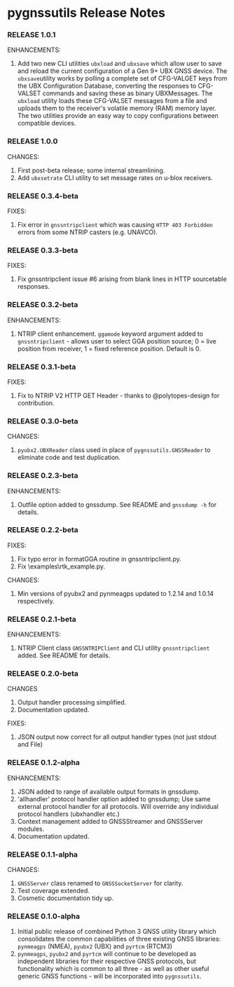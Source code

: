# pygnssutils Release Notes

### RELEASE 1.0.1

ENHANCEMENTS:

1. Add two new CLI utilities `ubxload` and `ubxsave` which allow user to save and reload the current configuration of a Gen 9+ UBX GNSS device. The `ubxsave`utility works by polling a complete set of CFG-VALGET keys from the UBX Configuration Database, converting the responses to CFG-VALSET commands and saving these as binary UBXMessages. The `ubxload` utility loads these CFG-VALSET messages from a file and uploads them to the receiver's volatile memory (RAM) memory layer. The two utilities provide an easy way to copy configurations between compatible devices.

### RELEASE 1.0.0

CHANGES:

1. First post-beta release; some internal streamlining.
2. Add `ubxsetrate` CLI utility to set message rates on u-blox receivers.

### RELEASE 0.3.4-beta

FIXES:

1. Fix error in `gnssntripclient` which was causing `HTTP 403 Forbidden` errors from some NTRIP casters (e.g. UNAVCO).

### RELEASE 0.3.3-beta

FIXES:

1. Fix gnssntripclient issue #6 arising from blank lines in HTTP sourcetable responses.

### RELEASE 0.3.2-beta

ENHANCEMENTS:

1. NTRIP client enhancement. `ggamode` keyword argument added to `gnssntripclient` - allows user to select GGA position source; 0 = live position from receiver, 1 = fixed reference position. Default is 0.

### RELEASE 0.3.1-beta

FIXES:

1. Fix to NTRIP V2 HTTP GET Header - thanks to @polytopes-design for contribution.

### RELEASE 0.3.0-beta

CHANGES:

1. `pyubx2.UBXReader` class used in place of `pygnssutils.GNSSReader` to eliminate code and test duplication.

### RELEASE 0.2.3-beta

ENHANCEMENTS:

1. Outfile option added to gnssdump. See README and `gnssdump -h` for details.

### RELEASE 0.2.2-beta

FIXES:

1. Fix typo error in formatGGA routine in gnssntripclient.py.
2. Fix \examples\rtk_example.py.

CHANGES:

1. Min versions of pyubx2 and pynmeagps updated to 1.2.14 and 1.0.14 respectively.

### RELEASE 0.2.1-beta

ENHANCEMENTS:

1. NTRIP Client class `GNSSNTRIPClient` and CLI utility `gnssntripclient` added. See README for details.

### RELEASE 0.2.0-beta

CHANGES

1. Output handler processing simplified.
1. Documentation updated.

FIXES:

1. JSON output now correct for all output handler types (not just stdout and File)

### RELEASE 0.1.2-alpha

ENHANCEMENTS:

1. JSON added to range of available output formats in gnssdump.
2. 'allhandler' protocol handler option added to gnssdump; Use same external protocol handler for all protocols. Will override any individual protocol handlers (ubxhandler etc.)
3. Context management added to GNSSStreamer and GNSSServer modules.
4. Documentation updated.

### RELEASE 0.1.1-alpha

CHANGES:

1. `GNSSServer` class renamed to `GNSSSocketServer` for clarity.
2. Test coverage extended.
3. Cosmetic documentation tidy up.

### RELEASE 0.1.0-alpha

1. Initial public release of combined Python 3 GNSS utility library which consolidates the common capabilities of three existing GNSS libraries: `pynmeagps` (NMEA), `pyubx2` (UBX) and `pyrtcm` (RTCM3)
2. `pynmeagps`, `pyubx2` and `pyrtcm` will continue to be developed as independent libraries for their respective GNSS protocols, but functionality which is common to all three - as well as other useful generic GNSS functions - will be incorporated into `pygnssutils`.
